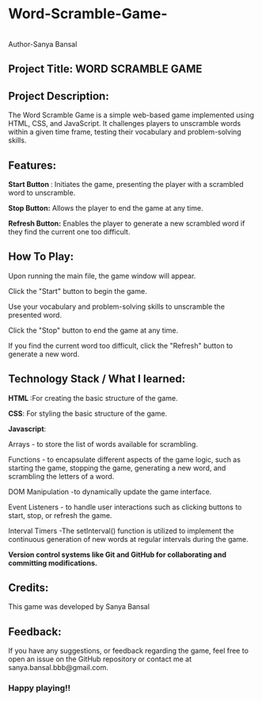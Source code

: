 # Word-Scramble-Game-
<br>
Author-Sanya Bansal
<br>
<h2>Project Title:<b> WORD SCRAMBLE GAME</b></h2>
  <h2>Project Description:</h2> 
  <p>The Word Scramble Game is a simple web-based game implemented using HTML, CSS, and JavaScript. It challenges players to unscramble words within a given time frame, testing their vocabulary and problem-solving skills.
</p>
  
  <h2>Features:</h2>
  <p>     <b>Start Button </b>: Initiates the game, presenting the player with a scrambled word to unscramble.
  <p>      <b>Stop Button:</b> Allows the player to end the game at any time.</p>
  <p>      <b>Refresh Button:</b> Enables the player to generate a new scrambled word if they find the current one too difficult. </p>

  <h2>How To Play:</h2>
  <p>        Upon running the main file, the game window will appear.</p>
  <p>        Click the "Start" button to begin the game.</p>
  <p>        Use your vocabulary and problem-solving skills to unscramble the presented word.</p>    
  <p>        Click the "Stop" button to end the game at any time.</p>
  <p>        If you find the current word too difficult, click the "Refresh" button to generate a new word.</p>

  <h2>Technology Stack / What I learned:</h2>
  <p>      <b>HTML </b>:For creating the basic structure of the game.</p>
  <p>      <b> CSS</b>: For styling the basic structure of the game.</p>
  <p>      <b> Javascript</b>: </p>
            <p>Arrays - to store the list of words available for scrambling.</p>
            <p>Functions - to encapsulate different aspects of the game logic, such as starting the game, stopping the game, generating a new word, and scrambling the letters of a word.</p>     
            <p>DOM Manipulation -to dynamically update the game interface.</p>  
            <p>Event Listeners - to handle user interactions such as clicking buttons to start, stop, or refresh the game.</p>  
            <p>Interval Timers -The setInterval() function is utilized to implement the continuous generation of new words at regular intervals during the game.</p>  
            
  <p>      <b> Version control systems like Git and GitHub for collaborating and committing modifications.</b></p>

  <h2>Credits:</h2>
           <p> This game was developed by Sanya Bansal </p> 

  <h2>Feedback:</h2>
          <p>If you have any suggestions, or feedback regarding the game, feel free to open an issue on the GitHub repository or contact me at sanya.bansal.bbb@gmail.com.</p>

  <h3>Happy playing!!</h3>

  



